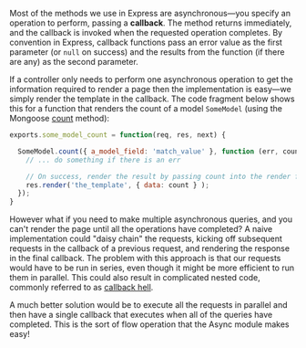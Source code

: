 Most of the methods we use in Express are asynchronous—you specify an operation to perform, passing a **callback**. The method returns immediately, and the callback is invoked when the requested operation completes. By convention in Express, callback functions pass an error value as the first parameter (or `null` on success) and the results from the function (if there are any) as the second parameter.

If a controller only needs to perform one asynchronous operation to get the information required to render a page then the implementation is easy—we simply render the template in the callback. The code fragment below shows this for a function that renders the count of a model `SomeModel` (using the Mongoose [count](http://mongoosejs.com/docs/api.html#model_Model.count) method):
    
```js    
exports.some_model_count = function(req, res, next) {

  SomeModel.count({ a_model_field: 'match_value' }, function (err, count) {
    // ... do something if there is an err

    // On success, render the result by passing count into the render function (here, as the variable 'data').
    res.render('the_template', { data: count } );
  });
}
```

However what if you need to make multiple asynchronous queries, and you can't render the page until all the operations have completed? A naive implementation could "daisy chain" the requests, kicking off subsequent requests in the callback of a previous request, and rendering the response in the final callback. The problem with this approach is that our requests would have to be run in series, even though it might be more efficient to run them in parallel. This could also result in complicated nested code, commonly referred to as [callback hell](http://callbackhell.com/).

A much better solution would be to execute all the requests in parallel and then have a single callback that executes when all of the queries have completed. This is the sort of flow operation that the Async module makes easy!
